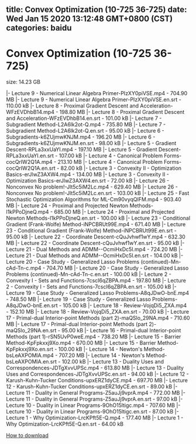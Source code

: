 
title: Convex Optimization (10-725 36-725)
date: Wed Jan 15 2020 13:12:48 GMT+0800 (CST)    
categories: baidu
---

# Convex Optimization (10-725 36-725)
size: 14.23 GB
 
 
|- Lecture 9 - Numerical Linear Algebra Primer-PIzXY0piVSE.mp4 - 704.90 MB
|- Lecture 9 - Numerical Linear Algebra Primer-PIzXY0piVSE.en.srt - 110.00 kB
|- Lecture 8 - Proximal Gradient Descent and Acceleration-WFzEVDhbB14.mp4 - 198.80 MB
|- Lecture 8 - Proximal Gradient Descent and Acceleration-WFzEVDhbB14.en.srt - 101.00 kB
|- Lecture 7 - Subgradient Method-L2A6lk2ot-Q.mp4 - 735.80 MB
|- Lecture 7 - Subgradient Method-L2A6lk2ot-Q.en.srt - 95.00 kB
|- Lecture 6 - Subgradients-k6ZUjmwKNJM.mp4 - 196.20 MB
|- Lecture 6 - Subgradients-k6ZUjmwKNJM.en.srt - 98.00 kB
|- Lecture 5 - Gradient Descent-RPLa3xxUaYI.mp4 - 197.10 MB
|- Lecture 5 - Gradient Descent-RPLa3xxUaYI.en.srt - 107.00 kB
|- Lecture 4 - Canonical Problem Forms-cocQrIW2Q1A.mp4 - 213.10 MB
|- Lecture 4 - Canonical Problem Forms-cocQrIW2Q1A.en.srt - 82.00 kB
|- Lecture 3 - Convexity II - Optimization Basics-erJlwZ3AXW4.mp4 - 134.00 MB
|- Lecture 3 - Convexity II - Optimization Basics-erJlwZ3AXW4.en.srt - 72.00 kB
|- Lecture 26 - Nonconvex No problem!-Jlt5c5iM2Lc.mp4 - 629.40 MB
|- Lecture 26 - Nonconvex No problem!-Jlt5c5iM2Lc.en.srt - 103.00 kB
|- Lecture 25 - Fast Stochastic Optimization Algorithms for ML-Cm90vyqQlFM.mp4 - 903.40 MB
|- Lecture 24 - Proximal and Projected Newton Methods-l1kPPoDjneQ.mp4 - 685.00 MB
|- Lecture 24 - Proximal and Projected Newton Methods-l1kPPoDjneQ.en.srt - 100.00 kB
|- Lecture 23 - Conditional Gradient (Frank-Wolfe) Method-iNPCBRUt99E.mp4 - 671.40 MB
|- Lecture 23 - Conditional Gradient (Frank-Wolfe) Method-iNPCBRUt99E.en.srt - 95.00 kB
|- Lecture 22 - Coordinate Descent-cQuJvhwf1wY.mp4 - 632.30 MB
|- Lecture 22 - Coordinate Descent-cQuJvhwf1wY.en.srt - 95.00 kB
|- Lecture 21 - Dual Methods and ADMM--OcmiHxDc5I.mp4 - 724.20 MB
|- Lecture 21 - Dual Methods and ADMM--OcmiHxDc5I.en.srt - 104.00 kB
|- Lecture 20 - Case Study - Generalized Lasso Problems (continued)-Mn-cAd-Tn-c.mp4 - 704.70 MB
|- Lecture 20 - Case Study - Generalized Lasso Problems (continued)-Mn-cAd-Tn-c.en.srt - 100.00 kB
|- Lecture 2 - Convexity I - Sets and Functions-7cscI6qZBPA.mp4 - 197.80 MB
|- Lecture 2 - Convexity I - Sets and Functions-7cscI6qZBPA.en.srt - 105.00 kB
|- Lecture 19 - Case Study - Generalized Lasso Problems-A8qJDwO-bnE.mp4 - 748.50 MB
|- Lecture 19 - Case Study - Generalized Lasso Problems-A8qJDwO-bnE.en.srt - 105.00 kB
|- Lecture 18 - Review-VojqDi5_ZXA.mp4 - 152.10 MB
|- Lecture 18 - Review-VojqDi5_ZXA.en.srt - 70.00 kB
|- Lecture 17 - Primal-dual Interior-point Methods (part 2)-maQSlo_29NA.mp4 - 710.60 MB
|- Lecture 17 - Primal-dual Interior-point Methods (part 2)-maQSlo_29NA.en.srt - 95.00 kB
|- Lecture 16 - Primal-dual Interior-point Methods (part 1)-rSN5UvP0weE.mp4 - 738.20 MB
|- Lecture 15 - Barrier Method-KpFpkxxj9Xo.mp4 - 670.00 MB
|- Lecture 15 - Barrier Method-KpFpkxxj9Xo.en.srt - 100.00 kB
|- Lecture 14 - Newton's Method-bsLeAXPOMlA.mp4 - 707.20 MB
|- Lecture 14 - Newton's Method-bsLeAXPOMlA.en.srt - 102.00 kB
|- Lecture 13 - Duality Uses and Correspondences-JDTgXvvUPSc.mp4 - 613.80 MB
|- Lecture 13 - Duality Uses and Correspondences-JDTgXvvUPSc.en.srt - 94.00 kB
|- Lecture 12 - Karush-Kuhn-Tucker Conditions-upxERZ1dyCE.mp4 - 697.70 MB
|- Lecture 12 - Karush-Kuhn-Tucker Conditions-upxERZ1dyCE.en.srt - 89.00 kB
|- Lecture 11 - Duality in General Programs-Z5auJj9vprA.mp4 - 772.00 MB
|- Lecture 11 - Duality in General Programs-Z5auJj9vprA.en.srt - 97.00 kB
|- Lecture 10 - Duality in Linear Programs-9OhO15ltigc.mp4 - 707.60 MB
|- Lecture 10 - Duality in Linear Programs-9OhO15ltigc.en.srt - 87.00 kB
|- Lecture 1 - Why Optimization-LrcKPft5E-Q.mp4 - 177.40 MB
|- Lecture 1 - Why Optimization-LrcKPft5E-Q.en.srt - 64.00 kB

[How to download](https://bpcam.bemobtrk.com/go/2ceec3aa-1ca2-46d6-b9ff-aaa5c184517c?jno=508)